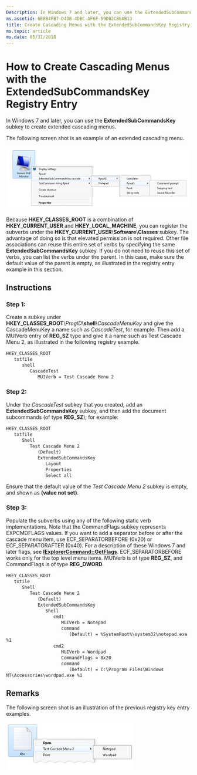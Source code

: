 ```yaml
---
Description: In Windows 7 and later, you can use the ExtendedSubCommandsKey subkey to create extended cascading menus.
ms.assetid: 6E8B4FB7-D4DB-4DBC-AF6F-59D02CB6AB13
title: Create Cascading Menus with the ExtendedSubCommandsKey Registry Entry
ms.topic: article
ms.date: 05/31/2018
---
```


# How to Create Cascading Menus with the ExtendedSubCommandsKey Registry Entry

In Windows 7 and later, you can use the **ExtendedSubCommandsKey** subkey to create extended cascading menus.

The following screen shot is an example of an extended cascading menu.

![screen shot showing extended cascading menu for devices](images/file-assoc/extendedsubcommandskey.png)

Because **HKEY\_CLASSES\_ROOT** is a combination of **HKEY\_CURRENT\_USER** and **HKEY\_LOCAL\_MACHINE**, you can register the subverbs under the **HKEY\_CURRENT\_USER**\\**Software**\\**Classes** subkey. The advantage of doing so is that elevated permission is not required. Other file associations can reuse this entire set of verbs by specifying the same **ExtendedSubCommandsKey** subkey. If you do not need to reuse this set of verbs, you can list the verbs under the parent. In this case, make sure the default value of the parent is empty, as illustrated in the registry entry example in this section.

## Instructions

### Step 1:

Create a subkey under **HKEY\_CLASSES\_ROOT**\\*ProgID*\\**shell**\\*CascadeMenuKey* and give the CascadeMenuKey a name such as *CascadeTest*, for example. Then add a MUIVerb entry of **REG\_SZ** type and give it a name such as Test Cascade Menu 2, as illustrated in the following registry example.

```
HKEY_CLASSES_ROOT
   txtfile
      shell
         CascadeTest
            MUIVerb = Test Cascade Menu 2
```

### Step 2:

Under the *CascadeTest* subkey that you created, add an **ExtendedSubCommandsKey** subkey, and then add the document subcommands (of type **REG\_SZ**); for example:

```
HKEY_CLASSES_ROOT
   txtfile
      Shell
         Test Cascade Menu 2
            (Default)
            ExtendedSubCommandsKey
               Layout
               Properties
               Select all
```

Ensure that the default value of the *Test Cascade Menu 2* subkey is empty, and shown as **(value not set)**.

### Step 3:

Populate the subverbs using any of the following static verb implementations. Note that the CommandFlags subkey represents EXPCMDFLAGS values. If you want to add a separator before or after the cascade menu item, use ECF\_SEPARATORBEFORE (0x20) or ECF\_SEPARATORAFTER (0x40). For a description of these Windows 7 and later flags, see [**IExplorerCommand::GetFlags**](/windows/desktop/api/shobjidl_core/nf-shobjidl_core-iexplorercommand-getflags). ECF\_SEPARATORBEFORE works only for the top level menu items. MUIVerb is of type **REG\_SZ**, and CommandFlags is of type **REG\_DWORD**.

```
HKEY_CLASSES_ROOT
   txtile
      Shell
         Test Cascade Menu 2
            (Default)
            ExtendedSubCommandsKey
               Shell
                  cmd1
                     MUIVerb = Notepad
                     command
                        (Default) = %SystemRoot%\system32\notepad.exe %1
                  cmd2
                     MUIVerb = Wordpad
                     CommandFlags = 0x20
                     command
                        (Default) = C:\Program Files\Windows NT\Accessories\wordpad.exe %1
```

## Remarks

The following screen shot is an illustration of the previous registry key entry examples.

![screen shot showing an example of a cascading menu showing choices of notepad and wordpad](images/file-assoc/testcascademenu2.png)

 

 



